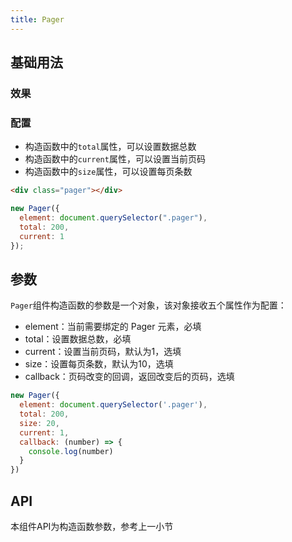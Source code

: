 ```yaml
---
title: Pager
---
```


## 基础用法

### 效果

<ClientOnly><pager-demo-1></pager-demo-1></ClientOnly>

### 配置

- 构造函数中的`total`属性，可以设置数据总数
- 构造函数中的`current`属性，可以设置当前页码
- 构造函数中的`size`属性，可以设置每页条数

```html
<div class="pager"></div>
```

```javascript
new Pager({
  element: document.querySelector(".pager"),
  total: 200,
  current: 1
});
```

## 参数

`Pager`组件构造函数的参数是一个对象，该对象接收五个属性作为配置：

- element：当前需要绑定的 Pager 元素，必填
- total：设置数据总数，必填
- current：设置当前页码，默认为1，选填
- size：设置每页条数，默认为10，选填
- callback：页码改变的回调，返回改变后的页码，选填

```javascript
new Pager({
  element: document.querySelector('.pager'),
  total: 200,
  size: 20,
  current: 1,
  callback: (number) => {
    console.log(number)
  }
})
```

## API

本组件API为构造函数参数，参考上一小节
